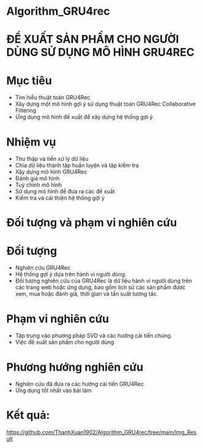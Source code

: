 # Algorithm_GRU4rec
# ĐỀ XUẤT SẢN PHẨM CHO NGƯỜI DÙNG SỬ DỤNG MÔ HÌNH GRU4REC
# Mục tiêu
- Tìm hiểu thuật toán GRU4Rec
- Xây dựng một mô hình gợi ý sử dụng thuật toán GRU4Rec Collaborative Filtering
- Ứng dụng mô hình đề xuất để xây dựng hệ thống gợi ý.
# Nhiệm vụ
- Thu thập và tiền xử lý dữ liệu
- Chia dữ liệu thành tập huấn luyện và tập kiểm tra
- Xây dựng mô hình GRU4Rec 
- Đánh giá mô hình
- Tuỳ chỉnh mô hình
- Sử dụng mô hình để đưa ra các đề xuất
- Kiểm tra và cải thiện hệ thống gợi ý
# Đối tượng và phạm vi nghiên cứu
# Đối tượng
- Nghiên cứu GRU4Rec
- Hệ thống gợi ý dựa trên hành vi người dùng.
- Đối tượng nghiên cứu của GRU4Rec là dữ liệu hành vi người dùng trên các trang web hoặc ứng dụng, bao gồm lịch sử các sản phẩm được xem, mua hoặc đánh giá, thời gian và tần suất tương tác.
# Phạm vi nghiên cứu
- Tập trung vào phương pháp SVD và các hướng cải tiến chúng.
- Việc đề xuất sản phẩm cho người dùng
# Phương hướng nghiên cứu
- Nghiên cứu đã đưa ra các hướng cải tiến GRU4Rec
- Ứng dụng tốt nhất vào bài làm
# Kết quả: 
https://github.com/ThanhXuan1902/Algorithm_GRU4rec/tree/main/Img_Result
